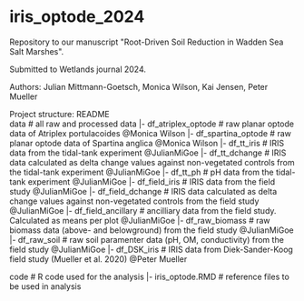 # iris_optode_2024
Repository to our manuscript "Root-Driven Soil Reduction in Wadden Sea Salt Marshes".

Submitted to Wetlands journal 2024. 

Authors: Julian Mittmann-Goetsch, Monica Wilson, Kai Jensen, Peter Mueller

Project structure:
README         
data                     # all raw and processed data
|- df_atriplex_optode     # raw planar optode data of Atriplex portulacoides @Monica Wilson
|- df_spartina_optode     # raw planar optode data of Spartina anglica @Monica Wilson
|- df_tt_iris             # IRIS data from the tidal-tank experiment @JulianMiGoe
|- df_tt_dchange          # IRIS data calculated as delta change values against non-vegetated controls from the tidal-tank experiment @JulianMiGoe
|- df_tt_ph               # pH data from the tidal-tank experiment @JulianMiGoe
|- df_field_iris          # IRIS data from the field study @JulianMiGoe
|- df_field_dchange       # IRIS data calculated as delta change values against non-vegetated controls from the field study @JulianMiGoe
|- df_field_ancillary     # ancilliary data from the field study. Calculated as means per plot @JulianMiGoe
|- df_raw_biomass         # raw biomass data (above- and belowground) from the field study @JulianMiGoe 
|- df_raw_soil            # raw soil paramenter data (pH, OM, conductivity) from the field study @JulianMiGoe 
|- df_DSK_iris            # IRIS data from Diek-Sander-Koog field study (Mueller et al. 2020) @Peter Mueller 
            
code                     # R code used for the analysis
|-  iris_optode.RMD       # reference files to be used in analysis

